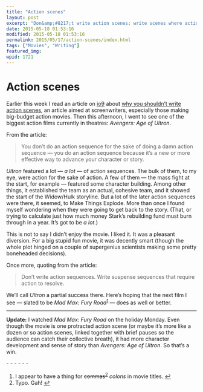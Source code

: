 ```yaml
---
title: "Action scenes"
layout: post
excerpt: "Don&amp;#8217;t write action scenes; write scenes where action takes place."
date: 2015-05-18 01:53:16
modified: 2015-05-18 01:53:16
permalink: 2015/05/17/action-scenes/index.html
tags: ["Movies", "Writing"]
featured_img: 
wpid: 1721
---
```


# Action scenes

Earlier this week I read an article on [io9](http://io9.com) about [why you shouldn’t write action scenes](http://io9.com/why-you-should-never-write-action-scenes-into-your-tent-511712234), an article aimed at screenwriters, especially those making big-budget action movies. Then this afternoon, I went to see one of the biggest action films currently in theatres: *Avengers: Age of Ultron*.

From the article:

> You don’t do an action sequence for the sake of doing a damn action sequence — you do an action sequence because it’s a new or more effective way to advance your character or story.

*Ultron* featured a lot — *a lot* — of action sequences. The bulk of them, to my eye, were action for the sake of action. A few of them — the mass fight at the start, for example — featured some character building. Among other things, it established the team as an actual, cohesive team, and it showed the start of the Widow/Hulk storyline. But a lot of the later action sequences were there, it seemed, to Make Things Explode. More than once I found myself wondering when they were going to get back to the story. (That, or trying to calculate just how much money Stark’s rebuilding fund must burn through in a year. It’s got to be *a lot*.)

This is not to say I didn’t enjoy the movie. I liked it. It was a pleasant diversion. For a big stupid fun movie, it was decently smart (though the whole plot hinged on a couple of supergenius scientists making some pretty boneheaded decisions).

Once more, quoting from the article:

> Don’t write action sequences. Write suspense sequences that require action to resolve.

We’ll call *Ultron* a partial success there. Here’s hoping that the next film I see — slated to be *Mad Max: Fury Road*<sup id="fnref-1721-1">[1](#fn-1721-1)</sup> — does as well or better.

- - - - - -

**Update:** I watched *Mad Max: Fury Road* on the holiday Monday. Even though the movie is one protracted action scene (or maybe it’s more like a dozen or so action scenes, linked together with brief pauses so the audience can catch their collective breath), it had more character development and sense of story than *Avengers: Age of Ultron*. So that’s a win.

<div class="footnotes">- - - - - -

1. I appear to have a thing for <del>commas</del><sup id="fnref-1721-2">[2](#fn-1721-2)</sup> *colons* in movie titles. [↩](#fnref-1721-1)
2. Typo. Gah! [↩](#fnref-1721-2)

</div>